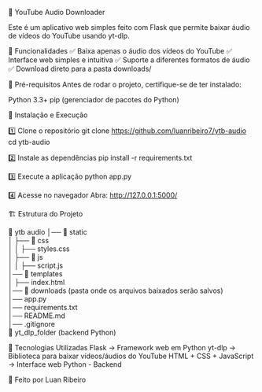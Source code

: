 🎵 YouTube Audio Downloader

Este é um aplicativo web simples feito com Flask que permite baixar áudio de vídeos do YouTube usando yt-dlp.

🚀 Funcionalidades
✅ Baixa apenas o áudio dos vídeos do YouTube
✅ Interface web simples e intuitiva
✅ Suporte a diferentes formatos de áudio
✅ Download direto para a pasta downloads/

🎯 Pré-requisitos
Antes de rodar o projeto, certifique-se de ter instalado:

Python 3.3+
pip (gerenciador de pacotes do Python)

🔧 Instalação e Execução

1️⃣ Clone o repositório
git clone https://github.com/luanribeiro7/ytb-audio
cd ytb-audio

2️⃣ Instale as dependências
pip install -r requirements.txt

3️⃣ Execute a aplicação
python app.py

4️⃣ Acesse no navegador
Abra: http://127.0.0.1:5000/

🏗 Estrutura do Projeto

📂 ytb audio
│── 📂 static  
│   ├── 📂 css  
│   │   ├── styles.css  
│   ├── 📂 js  
│   │   ├── script.js  
│── 📂 templates  
│   ├── index.html  
│── 📂 downloads  (pasta onde os arquivos baixados serão salvos)  
│── app.py  
│── requirements.txt  
│── README.md  
│── .gitignore  
📂 yt_dlp_folder (backend Python)

📌 Tecnologias Utilizadas
Flask → Framework web em Python
yt-dlp → Biblioteca para baixar vídeos/áudios do YouTube
HTML + CSS + JavaScript → Interface web
Python - Backend 

📌 Feito por Luan Ribeiro
